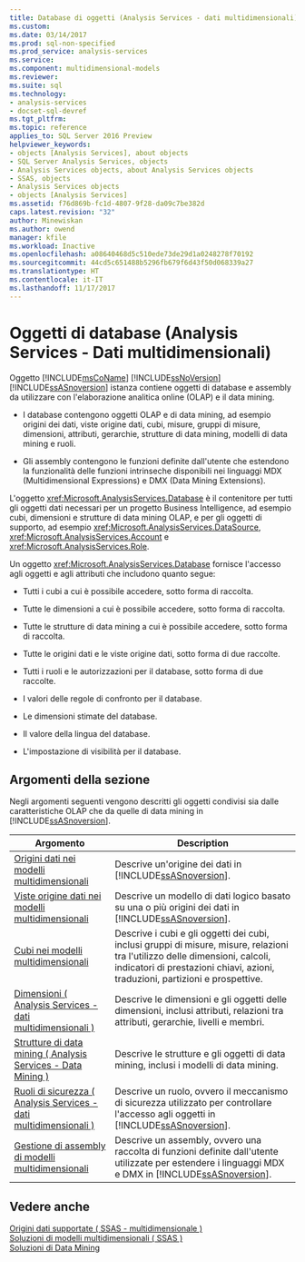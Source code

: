 ```yaml
---
title: Database di oggetti (Analysis Services - dati multidimensionali) | Documenti Microsoft
ms.custom: 
ms.date: 03/14/2017
ms.prod: sql-non-specified
ms.prod_service: analysis-services
ms.service: 
ms.component: multidimensional-models
ms.reviewer: 
ms.suite: sql
ms.technology:
- analysis-services
- docset-sql-devref
ms.tgt_pltfrm: 
ms.topic: reference
applies_to: SQL Server 2016 Preview
helpviewer_keywords:
- objects [Analysis Services], about objects
- SQL Server Analysis Services, objects
- Analysis Services objects, about Analysis Services objects
- SSAS, objects
- Analysis Services objects
- objects [Analysis Services]
ms.assetid: f76d869b-fc1d-4807-9f28-da09c7be382d
caps.latest.revision: "32"
author: Minewiskan
ms.author: owend
manager: kfile
ms.workload: Inactive
ms.openlocfilehash: a08640468d5c510ede73de29d1a0248278f70192
ms.sourcegitcommit: 44cd5c651488b5296fb679f6d43f50d068339a27
ms.translationtype: HT
ms.contentlocale: it-IT
ms.lasthandoff: 11/17/2017
---
```

# <a name="database-objects-analysis-services---multidimensional-data"></a>Oggetti di database (Analysis Services - Dati multidimensionali)
  Oggetto [!INCLUDE[msCoName](../../../includes/msconame-md.md)] [!INCLUDE[ssNoVersion](../../../includes/ssnoversion-md.md)] [!INCLUDE[ssASnoversion](../../../includes/ssasnoversion-md.md)] istanza contiene oggetti di database e assembly da utilizzare con l'elaborazione analitica online (OLAP) e il data mining.  
  
-   I database contengono oggetti OLAP e di data mining, ad esempio origini dei dati, viste origine dati, cubi, misure, gruppi di misure, dimensioni, attributi, gerarchie, strutture di data mining, modelli di data mining e ruoli.  
  
-   Gli assembly contengono le funzioni definite dall'utente che estendono la funzionalità delle funzioni intrinseche disponibili nei linguaggi MDX (Multidimensional Expressions) e DMX (Data Mining Extensions).  
  
 L'oggetto <xref:Microsoft.AnalysisServices.Database> è il contenitore per tutti gli oggetti dati necessari per un progetto Business Intelligence, ad esempio cubi, dimensioni e strutture di data mining OLAP, e per gli oggetti di supporto, ad esempio <xref:Microsoft.AnalysisServices.DataSource>, <xref:Microsoft.AnalysisServices.Account> e <xref:Microsoft.AnalysisServices.Role>.  
  
 Un oggetto <xref:Microsoft.AnalysisServices.Database> fornisce l'accesso agli oggetti e agli attributi che includono quanto segue:  
  
-   Tutti i cubi a cui è possibile accedere, sotto forma di raccolta.  
  
-   Tutte le dimensioni a cui è possibile accedere, sotto forma di raccolta.  
  
-   Tutte le strutture di data mining a cui è possibile accedere, sotto forma di raccolta.  
  
-   Tutte le origini dati e le viste origine dati, sotto forma di due raccolte.  
  
-   Tutti i ruoli e le autorizzazioni per il database, sotto forma di due raccolte.  
  
-   I valori delle regole di confronto per il database.  
  
-   Le dimensioni stimate del database.  
  
-   Il valore della lingua del database.  
  
-   L'impostazione di visibilità per il database.  
  
## <a name="in-this-section"></a>Argomenti della sezione  
 Negli argomenti seguenti vengono descritti gli oggetti condivisi sia dalle caratteristiche OLAP che da quelle di data mining in [!INCLUDE[ssASnoversion](../../../includes/ssasnoversion-md.md)].  
  
|Argomento|Description|  
|-----------|-----------------|  
|[Origini dati nei modelli multidimensionali](../../../analysis-services/multidimensional-models/data-sources-in-multidimensional-models.md)|Descrive un'origine dei dati in [!INCLUDE[ssASnoversion](../../../includes/ssasnoversion-md.md)].|  
|[Viste origine dati nei modelli multidimensionali](../../../analysis-services/multidimensional-models/data-source-views-in-multidimensional-models.md)|Descrive un modello di dati logico basato su una o più origini dei dati in [!INCLUDE[ssASnoversion](../../../includes/ssasnoversion-md.md)].|  
|[Cubi nei modelli multidimensionali](../../../analysis-services/multidimensional-models/cubes-in-multidimensional-models.md)|Descrive i cubi e gli oggetti dei cubi, inclusi gruppi di misure, misure, relazioni tra l'utilizzo delle dimensioni, calcoli, indicatori di prestazioni chiavi, azioni, traduzioni, partizioni e prospettive.|  
|[Dimensioni &#40; Analysis Services - dati multidimensionali &#41;](../../../analysis-services/multidimensional-models-olap-logical-dimension-objects/dimensions-analysis-services-multidimensional-data.md)|Descrive le dimensioni e gli oggetti delle dimensioni, inclusi attributi, relazioni tra attributi, gerarchie, livelli e membri.|  
|[Strutture di data mining &#40; Analysis Services - Data Mining &#41;](../../../analysis-services/data-mining/mining-structures-analysis-services-data-mining.md)|Descrive le strutture e gli oggetti di data mining, inclusi i modelli di data mining.|  
|[Ruoli di sicurezza &#40; Analysis Services - dati multidimensionali &#41;](../../../analysis-services/multidimensional-models/olap-logical/security-roles-analysis-services-multidimensional-data.md)|Descrive un ruolo, ovvero il meccanismo di sicurezza utilizzato per controllare l'accesso agli oggetti in [!INCLUDE[ssASnoversion](../../../includes/ssasnoversion-md.md)].|  
|[Gestione di assembly di modelli multidimensionali](../../../analysis-services/multidimensional-models/multidimensional-model-assemblies-management.md)|Descrive un assembly, ovvero una raccolta di funzioni definite dall'utente utilizzate per estendere i linguaggi MDX e DMX in [!INCLUDE[ssASnoversion](../../../includes/ssasnoversion-md.md)].|  
  
## <a name="see-also"></a>Vedere anche  
 [Origini dati supportate &#40; SSAS - multidimensionale &#41;](../../../analysis-services/multidimensional-models/supported-data-sources-ssas-multidimensional.md)   
 [Soluzioni di modelli multidimensionali &#40; SSAS &#41;](../../../analysis-services/multidimensional-models/multidimensional-model-solutions-ssas.md)   
 [Soluzioni di Data Mining](../../../analysis-services/data-mining/data-mining-solutions.md)  
  
  
